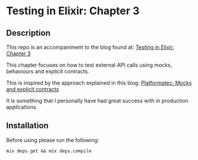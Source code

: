 # Testing in Elixir: Chapter 3

## Description

This repo is an accompaniment to the blog found at:
[Testing in Elixir: Chapter 3]()

This chapter focuses on how to test external API calls using mocks, behaviours and explicit contracts.

This is inspired by the approach explained in this blog:
[Platformatec: Mocks and explicit contracts](http://blog.plataformatec.com.br/2015/10/mocks-and-explicit-contracts/)

It is something that I personally have had great success with in production applications.

## Installation

Before using please run the following:

`mix deps.get && mix deps.compile`
